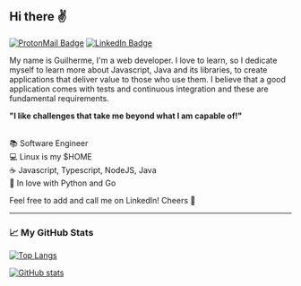 ## Hi there :v:

[![ProtonMail Badge](https://img.shields.io/badge/-ProtonMail-8B89CC?style=for-the-badge&logo=ProtonMail&logoColor=white)](mailto://guibperes@protonmail.com)
[![LinkedIn Badge](https://img.shields.io/badge/-LinkedIn-blue?style=for-the-badge&logo=LinkedIn&logoColor=white)](https://www.linkedin.com/in/guilherme-beidaki-peres-5b4904196)

My name is Guilherme, I'm a web developer. I love to learn, so I dedicate myself to learn more about Javascript, Java and its libraries, to create applications that deliver value to those who use them. I believe that a good application comes with tests and continuous integration and these are fundamental requirements.

__"I like challenges that take me beyond what I am capable of!"__

<br/>:books: Software Engineer
<br/>:computer: Linux is my $HOME
<br/>:coffee: Javascript, Typescript, NodeJS, Java
<br/>:memo: In love with Python and Go

Feel free to add and call me on LinkedIn! Cheers :beers:

---

### :chart_with_upwards_trend: My GitHub Stats

[![Top Langs](https://github-readme-stats.vercel.app/api?username=guibperes&theme=radical&custom_title=GitHub+Stats)](https://github.com/anuraghazra/github-readme-stats)

[![GitHub stats](https://github-readme-stats.vercel.app/api/top-langs/?username=guibperes&theme=radical&layout=compact)](https://github.com/anuraghazra/github-readme-stats)
